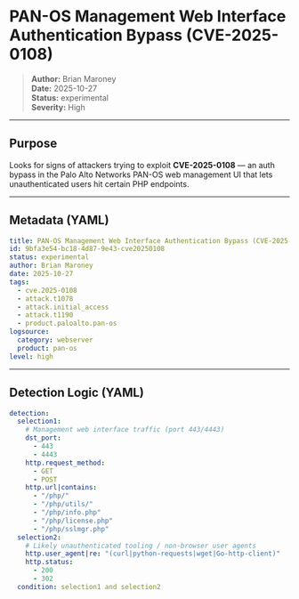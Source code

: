 # PAN-OS Management Web Interface Authentication Bypass (CVE-2025-0108)

> **Author:** Brian Maroney  
> **Date:** 2025-10-27  
> **Status:** experimental  
> **Severity:** High

---

## Purpose
Looks for signs of attackers trying to exploit **CVE-2025-0108** — an auth bypass in the Palo Alto Networks PAN-OS web management UI that lets unauthenticated users hit certain PHP endpoints.

---

## Metadata (YAML)
```yaml
title: PAN-OS Management Web Interface Authentication Bypass (CVE-2025-0108)
id: 9bfa3e54-bc18-4d87-9e43-cve20250108
status: experimental
author: Brian Maroney
date: 2025-10-27
tags:
  - cve.2025-0108
  - attack.t1078
  - attack.initial_access
  - attack.t1190
  - product.paloalto.pan-os
logsource:
  category: webserver
  product: pan-os
level: high
```
---

## Detection Logic (YAML)
```yaml
detection:
  selection1:
    # Management web interface traffic (port 443/4443)
    dst_port:
      - 443
      - 4443
    http.request_method:
      - GET
      - POST
    http.url|contains:
      - "/php/"
      - "/php/utils/"
      - "/php/info.php"
      - "/php/license.php"
      - "/php/sslmgr.php"
  selection2:
    # Likely unauthenticated tooling / non-browser user agents
    http.user_agent|re: "(curl|python-requests|wget|Go-http-client)"
    http.status:
      - 200
      - 302
  condition: selection1 and selection2
